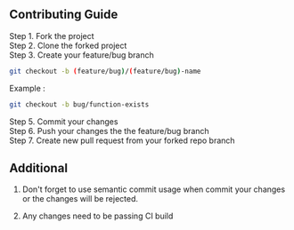 ## Contributing Guide

Step 1. Fork the project\
Step 2. Clone the forked project\
Step 3. Create your feature/bug branch

```bash
git checkout -b (feature/bug)/(feature/bug)-name
```

Example :

```bash
git checkout -b bug/function-exists
```

Step 5. Commit your changes\
Step 6. Push your changes the the feature/bug branch\
Step 7. Create new pull request from your forked repo branch

## Additional

1. Don't forget to use semantic commit usage when commit your changes or the changes will be rejected.

2. Any changes need to be passing CI build
